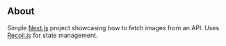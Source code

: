 ## About
Simple [Next.js](https://nextjs.org/) project showcasing how to fetch images from an API.
Uses [Recoil.js](https://recoiljs.org/) for state management.
